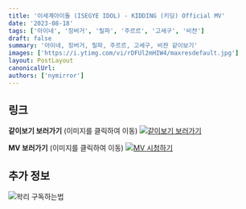 ```yaml
---
title: '이세계아이돌 (ISEGYE IDOL) - KIDDING (키딩) Official MV'
date: '2023-08-18'
tags: ['아이네', '징버거', '릴파', '주르르', '고세구', '비챤']
draft: false
summary: '아이네, 징버거, 릴파, 주르르, 고세구, 비챤 같이보기'
images: ['https://i.ytimg.com/vi/rDFUl2mHIW4/maxresdefault.jpg']
layout: PostLayout
canonicalUrl:
authors: ['nymirror']
---
```


## 링크

**같이보기 보러가기** (이미지를 클릭하여 이동)
[![같이보기 보러가기](https://cdn.discordapp.com/attachments/1136601898116464710/1137050327938506852/logo.png)](https://cafe.naver.com/steamindiegame/12499067)

**MV 보러가기** (이미지를 클릭하여 이동)
[![MV 시청하기](https://i.ytimg.com/vi/rDFUl2mHIW4/maxresdefault.jpg)](https://youtu.be/rDFUl2mHIW4)

## 추가 정보

![왁리 구독하는법](https://cdn.discordapp.com/attachments/1136601898116464710/1137049857136267374/--2cut.gif)
